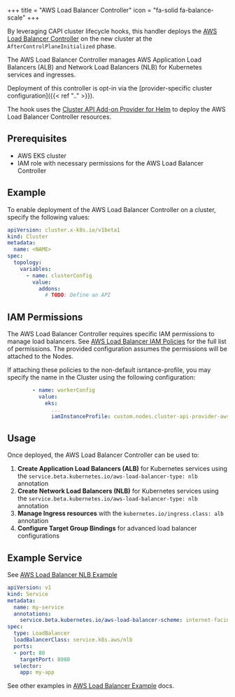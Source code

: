 +++
title = "AWS Load Balancer Controller"
icon = "fa-solid fa-balance-scale"
+++

By leveraging CAPI cluster lifecycle hooks, this handler deploys the [AWS Load Balancer Controller] on the new cluster at the `AfterControlPlaneInitialized` phase.

The AWS Load Balancer Controller manages AWS Application Load Balancers (ALB) and Network Load Balancers (NLB) for Kubernetes services and ingresses.

Deployment of this controller is opt-in via the [provider-specific cluster configuration]({{< ref ".." >}}).

The hook uses the [Cluster API Add-on Provider for Helm] to deploy the AWS Load Balancer Controller resources.

## Prerequisites

- AWS EKS cluster
- IAM role with necessary permissions for the AWS Load Balancer Controller

## Example

To enable deployment of the AWS Load Balancer Controller on a cluster, specify the following values:

```yaml
apiVersion: cluster.x-k8s.io/v1beta1
kind: Cluster
metadata:
  name: <NAME>
spec:
  topology:
    variables:
      - name: clusterConfig
        value:
          addons:
            # TODO: Define an API
```

## IAM Permissions

The AWS Load Balancer Controller requires specific IAM permissions to manage load balancers.
See [AWS Load Balancer IAM Policies] for the full list of permissions.
The provided configuration assumes the permissions will be attached to the Nodes.

If attaching these policies to the non-default isntance-profile, you may specify the name in the Cluster using the following configuration:

```yaml
        - name: workerConfig
          value:
            eks:
              ...
              iamInstanceProfile: custom.nodes.cluster-api-provider-aws.sigs.k8s.io
```

## Usage

Once deployed, the AWS Load Balancer Controller can be used to:

1. **Create Application Load Balancers (ALB)** for Kubernetes services using the `service.beta.kubernetes.io/aws-load-balancer-type: nlb` annotation
2. **Create Network Load Balancers (NLB)** for Kubernetes services using the `service.beta.kubernetes.io/aws-load-balancer-type: nlb` annotation
3. **Manage Ingress resources** with the `kubernetes.io/ingress.class: alb` annotation
4. **Configure Target Group Bindings** for advanced load balancer configurations

## Example Service

See [AWS Load Balancer NLB Example]

```yaml
apiVersion: v1
kind: Service
metadata:
  name: my-service
  annotations:
    service.beta.kubernetes.io/aws-load-balancer-scheme: internet-facing
spec:
  type: LoadBalancer
  loadBalancerClass: service.k8s.aws/nlb
  ports:
  - port: 80
    targetPort: 8080
  selector:
    app: my-app
```

See other examples in [AWS Load Balancer Example] docs.

[AWS Load Balancer Controller]: https://kubernetes-sigs.github.io/aws-load-balancer-controller/
[Cluster API Add-on Provider for Helm]: https://github.com/kubernetes-sigs/cluster-api-addon-provider-helm
[AWS Load Balancer IAM Policies]: https://kubernetes-sigs.github.io/aws-load-balancer-controller/latest/deploy/installation/#option-b-attach-iam-policies-to-nodes
[AWS Load Balancer NLB Example]: https://kubernetes-sigs.github.io/aws-load-balancer-controller/latest/guide/service/nlb/
[AWS Load Balancer Example]: https://kubernetes-sigs.github.io/aws-load-balancer-controller/latest/guide/ingress/annotations/
